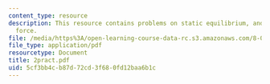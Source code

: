 ```yaml
---
content_type: resource
description: This resource contains problems on static equilibrium, and centripetal
  force.
file: /media/https%3A/open-learning-course-data-rc.s3.amazonaws.com/8-01x-physics-i-classical-mechanics-with-an-experimental-focus-fall-2002/5cf3bb4cb87d72cd3f680fd12baa6b1c_2pract.pdf
file_type: application/pdf
resourcetype: Document
title: 2pract.pdf
uid: 5cf3bb4c-b87d-72cd-3f68-0fd12baa6b1c
---
```

